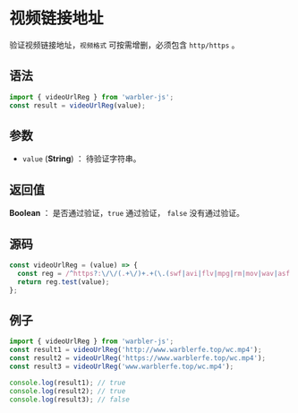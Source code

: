 <!--
 * @Author: 一尾流莺
 * @Description:视频链接地址
 * @Date: 2021-09-13 18:18:23
 * @LastEditTime: 2023-08-24 18:11:38
 * @FilePath: \warbler-js\docs\guide\reg\视频链接地址.md
-->

# 视频链接地址

验证视频链接地址，`视频格式` 可按需增删，必须包含 `http/https` 。

## 语法

```js
import { videoUrlReg } from 'warbler-js';
const result = videoUrlReg(value);
```

## 参数

- `value` (**String**) ： 待验证字符串。

## 返回值

**Boolean** ： 是否通过验证，`true` 通过验证， `false` 没有通过验证。

## 源码

```js
const videoUrlReg = (value) => {
  const reg = /^https?:\/\/(.+\/)+.+(\.(swf|avi|flv|mpg|rm|mov|wav|asf|3gp|mkv|rmvb|mp4))$/i;
  return reg.test(value);
};
```

## 例子

```js
import { videoUrlReg } from 'warbler-js';
const result1 = videoUrlReg('http://www.warblerfe.top/wc.mp4');
const result2 = videoUrlReg('https://www.warblerfe.top/wc.mp4');
const result3 = videoUrlReg('www.warblerfe.top/wc.mp4');

console.log(result1); // true
console.log(result2); // true
console.log(result3); // false
```
